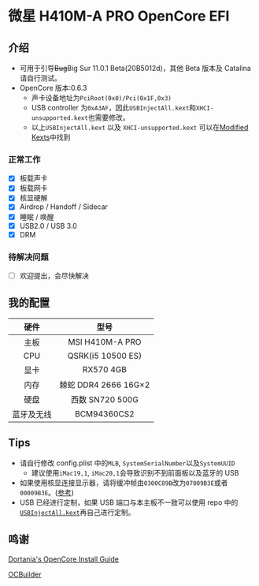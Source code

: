 # 微星 H410M-A PRO OpenCore EFI

## 介绍

- 可用于引导~~Bug~~Big Sur 11.0.1 Beta(20B5012d)，其他 Beta 版本及 Catalina 请自行测试。
- OpenCore 版本:0.6.3
  - 声卡设备地址为`PciRoot(0x0)/Pci(0x1F,0x3)`
  - USB controller 为`0xA3AF`，因此`USBInjectAll.kext`和`XHCI-unsupported.kext`也需要修改。
  - 以上`USBInjectAll.kext` 以及 `XHCI-unsupported.kext` 可以在[Modified Kexts](./Modified%20Kexts)中找到

### 正常工作

- [x] 板载声卡
- [x] 板载网卡
- [x] 核显硬解
- [x] Airdrop / Handoff / Sidecar
- [x] 睡眠 / 唤醒
- [x] USB2.0 / USB 3.0
- [x] DRM

### 待解决问题

- [ ] 欢迎提出，会尽快解决

## 我的配置

|    硬件    |         型号         |
| :--------: | :------------------: |
|    主板    |   MSI H410M-A PRO    |
|    CPU     |  QSRK(i5 10500 ES)   |
|    显卡    |      RX570 4GB       |
|    内存    | 棘蛇 DDR4 2666 16G×2 |
|    硬盘    |   西数 SN720 500G    |
| 蓝牙及无线 |     BCM94360CS2      |

## Tips

- 请自行修改 config.plist 中的`MLB`, `SystemSerialNumber`以及`SystemUUID`
  - 建议使用`iMac19,1`, `iMac20,1`会导致识别不到前面板以及蓝牙的 USB
- 如果使用核显连接显示器，请将缓冲帧由`0300C89B`改为`07009B3E`或者`00009B3E`。([参考](https://dortania.github.io/OpenCore-Install-Guide/config.plist/comet-lake.html#deviceproperties))
- USB 已经进行定制，如果 USB 端口与本主板不一致可以使用 repo 中的[`USBInjectAll.kext`](./Modified%20Kexts/USBInjectAll.kext)再自己进行定制。

## 鸣谢

[Dortania's OpenCore Install Guide](https://dortania.github.io/getting-started/)

[OCBuilder](https://github.com/Pavo-IM/ocbuilder)
